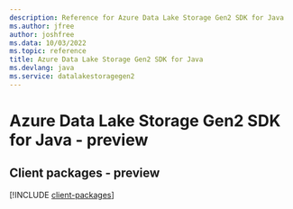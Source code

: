 ```yaml
---
description: Reference for Azure Data Lake Storage Gen2 SDK for Java
ms.author: jfree
author: joshfree
ms.data: 10/03/2022
ms.topic: reference
title: Azure Data Lake Storage Gen2 SDK for Java
ms.devlang: java
ms.service: datalakestoragegen2
---
```

# Azure Data Lake Storage Gen2 SDK for Java - preview

## Client packages - preview
[!INCLUDE [client-packages](data-lake-storage-gen2-client-index.md)]